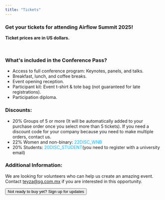 ```yaml
---
title: "Tickets"
---
```


### Get your tickets for attending Airflow Summit 2025!


<script src="https://js.tito.io/v2/with/ga4,hits" async></script>
<tito-widget event="airflowsummit/2025"></tito-widget>

****Ticket prices are in US dollars.****

<br>

### What's included in the Conference Pass?

- Access to full conference program: Keynotes, panels, and talks. 
- Breakfast, lunch, and coffee breaks.
- Event opening reception.
- Participant kit: Event t-shirt & tote bag (not guaranteed for late registrations).
- Participation diploma. 

### Discounts: 

<ul>

 <li>20% Groups of 5 or more (It will be automatically added to your purchase order once you select more than 5 tickets). If you need a discount code for your company because you need to make multiple orders, contact us.</li>
 <li>22% Women and non-binary: <a style="color: #0eb6ff">22DISC_WNB</a></li>
 <li>20% Students: <a style="color: #0eb6ff">20DISC_STUDENT</a>(you need to register with a university email)</li>

</ul>

### Additional Information:

We are looking for volunteers who can help us create an amazing event. Contact teyza@sg.com.mx if you are interested in this opportunity. 


<div class="text-center">
<button data-tf-popup="PrHqp115" data-tf-opacity="100" data-tf-size="100" data-tf-iframe-props="title=Airflow Summit 2025 - Interested" data-tf-transitive-search-params data-tf-medium="snippet" data-tf-hidden="utm_source=,utm_medium=,utm_campaign=" class="btn my-3 btn-rounded btn-primary hero-button">Not ready to buy yet? Sign up for updates</button><script src="//embed.typeform.com/next/embed.js"></script>
</div>
 

         
